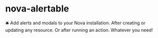 # nova-alertable
🛎️ Add alerts and modals to your Nova installation. After creating or updating any resource. Or after running an action. Whatever you need!
